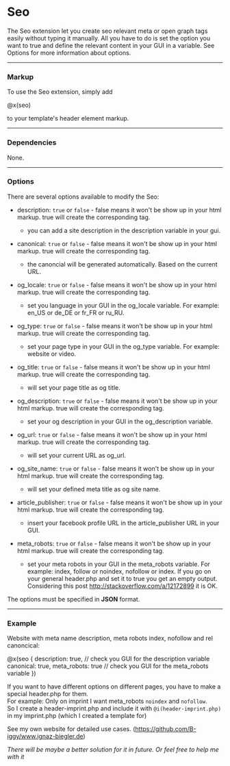 # Seo

The Seo extension let you create seo relevant meta or open graph tags easily without typing it manually. All you have to do is set the option you want to true and define the relevant content in your GUI in a variable. See Options for more information about options.

---

### Markup

To use the Seo extension, simply add

@x(seo)

to your template's header element markup.

---

### Dependencies

None.

---

### Options

There are several options available to modify the Seo:

- description: `true` or `false` - false means it won't be show up in your html markup. true will create the corresponding tag.
	+ you can add a site description in the description variable in your gui.

- canonical: `true` or `false` - false means it won't be show up in your html markup. true will create the corresponding tag.
	+ the canoncial will be generated automatically. Based on the current URL.

- og_locale: `true` or `false` - false means it won't be show up in your html markup. true will create the corresponding tag.
	+ set you language in your GUI in the og_locale variable. For example: en_US or de_DE or fr_FR or ru_RU.

- og_type: `true` or `false` - false means it won't be show up in your html markup. true will create the corresponding tag.
	+ set your page type in your GUI in the og_type variable. For example: website or video.

- og_title: `true` or `false` - false means it won't be show up in your html markup. true will create the corresponding tag.
	+ will set your page title as og title.

- og_description: `true` or `false` - false means it won't be show up in your html markup. true will create the corresponding tag.
	+ set your og description in your GUI in the og_description variable.

- og_url: `true` or `false` - false means it won't be show up in your html markup. true will create the corresponding tag.
	+ will set your current URL as og_url.

- og_site_name: `true` or `false` - false means it won't be show up in your html markup. true will create the corresponding tag.
	+ will set your defined meta title as og site name.

- article_publisher: `true` or `false` - false means it won't be show up in your html markup. true will create the corresponding tag.
	+ insert your facebook profile URL in the article_publisher URL in your GUI.

- meta_robots: `true` or `false` - false means it won't be show up in your html markup. true will create the corresponding tag.
	+ set your meta robots in your GUI in the meta_robots variable. For example: index, follow or noindex, nofollow or index.
	If you go on your general header.php and set it to true you get an empty output. Considering this post http://stackoverflow.com/a/12172899 it is OK.

The options must be specified in **JSON** format.

---

### Example

Website with meta name description, meta robots index, nofollow and rel canoncical:

@x(seo {
description: true, // check you GUI for the description variable
canonical: true,
meta_robots: true // check you GUI for the meta_robots variable
})

If you want to have different options on different pages, you have to make a special header.php for them.<br>
For example: Only on imprint I want meta_robots `noindex` and `nofollow`.<br>
So I create a header-imprint.php and include it with `@i(header-imprint.php)` in my imprint.php (which I created a template for)<br>

See my own website for detailed use cases. (https://github.com/B-iggy/www.ignaz-biegler.de)

*There will be maybe a better solution for it in future. Or feel free to help me with it*